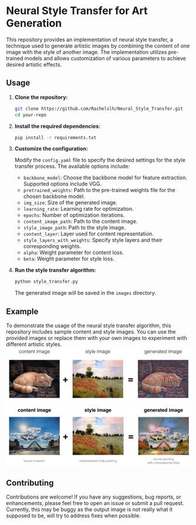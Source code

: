 # Neural Style Transfer for Art Generation

This repository provides an implementation of neural style transfer, a technique used to generate artistic images by combining the content of one image with the style of another image. The implementation utilizes pre-trained models and allows customization of various parameters to achieve desired artistic effects.

## Usage

1. **Clone the repository:**

    ```bash
    git clone https://github.com/Rachelslh/Neural_Style_Transfer.git
    cd your-repo
    ```

2. **Install the required dependencies:**

    ```bash
    pip install -r requirements.txt
    ```

3. **Customize the configuration:**

    Modify the `config.yaml` file to specify the desired settings for the style transfer process. The available options include:
    
    - `backbone_model`: Choose the backbone model for feature extraction. Supported options include VGG.
    - `pretrained_weights`: Path to the pre-trained weights file for the chosen backbone model.
    - `img_size`: Size of the generated image.
    - `learning_rate`: Learning rate for optimization.
    - `epochs`: Number of optimization iterations.
    - `content_image_path`: Path to the content image.
    - `style_image_path`: Path to the style image.
    - `content_layer`: Layer used for content representation.
    - `style_layers_with_weights`: Specify style layers and their corresponding weights.
    - `alpha`: Weight parameter for content loss.
    - `beta`: Weight parameter for style loss.

4. **Run the style transfer algorithm:**

    ```bash
    python style_transfer.py
    ```

    The generated image will be saved in the `images` directory.

## Example

To demonstrate the usage of the neural style transfer algorithm, this repository includes sample content and style images. You can use the provided images or replace them with your own images to experiment with different artistic styles.
<img src="images/result1.png" alt="drawing" width="700"/>
<img src="images/result2.png" alt="drawing" width="700"/>

## Contributing

Contributions are welcome! If you have any suggestions, bug reports, or enhancements, please feel free to open an issue or submit a pull request.
Currently, this may be buggy as the output image is not really what it supposed to be, will try to address fixes when possible.